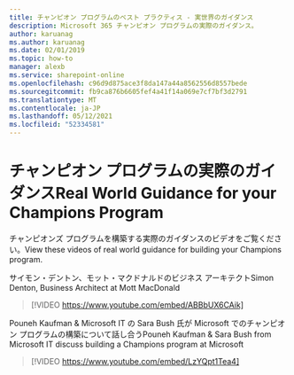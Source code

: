 ```yaml
---
title: チャンピオン プログラムのベスト プラクティス - 実世界のガイダンス
description: Microsoft 365 チャンピオン プログラムの実際のガイダンス。
author: karuanag
ms.author: karuanag
ms.date: 02/01/2019
ms.topic: how-to
manager: alexb
ms.service: sharepoint-online
ms.openlocfilehash: c96d9d875ace3f8da147a44a8562556d8557bede
ms.sourcegitcommit: fb9ca876b6605fef4a41f14a069e7cf7bf3d2791
ms.translationtype: MT
ms.contentlocale: ja-JP
ms.lasthandoff: 05/12/2021
ms.locfileid: "52334581"
---
```

# <a name="real-world-guidance-for-your-champions-program"></a><span data-ttu-id="289cc-103">チャンピオン プログラムの実際のガイダンス</span><span class="sxs-lookup"><span data-stu-id="289cc-103">Real World Guidance for your Champions Program</span></span>

<span data-ttu-id="289cc-104">チャンピオンズ プログラムを構築する実際のガイダンスのビデオをご覧ください。</span><span class="sxs-lookup"><span data-stu-id="289cc-104">View these videos of real world guidance for building your Champions program.</span></span>  

<span data-ttu-id="289cc-105">サイモン・デントン、モット・マクドナルドのビジネス アーキテクト</span><span class="sxs-lookup"><span data-stu-id="289cc-105">Simon Denton, Business Architect at Mott MacDonald</span></span>

> [!VIDEO https://www.youtube.com/embed/ABBbUX6CAik]

<span data-ttu-id="289cc-106">Pouneh Kaufman & Microsoft IT の Sara Bush 氏が Microsoft でのチャンピオン プログラムの構築について話し合う</span><span class="sxs-lookup"><span data-stu-id="289cc-106">Pouneh Kaufman & Sara Bush from Microsoft IT discuss building a Champions program at Microsoft</span></span>

> [!VIDEO https://www.youtube.com/embed/LzYQpt1Tea4]
